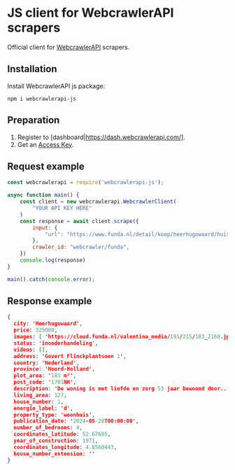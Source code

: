 # JS client for WebcrawlerAPI scrapers

Official client for [WebcrawlerAPI](https://webcrawlerapi.com/) scrapers.

## Installation
Install WebcrawlerAPI js package:

`npm i webcrawlerapi-js`

## Preparation
1. Register to [dashboard|https://dash.webcrawlerapi.com/].
2. Get an [Access Key](https://dash.webcrawlerapi.com/access).

## Request example

```javascript
const webcrawlerapi = require('webcrawlerapi-js');

async function main() {
    const client = new webcrawlerapi.WebcrawlerClient(
        "YOUR API KEY HERE"
    )
    const response = await client.scrape({
        input: {
            "url": "https://www.funda.nl/detail/koop/heerhugowaard/huis-govert-flinckplantsoen-1/89968455/"
        },
        crawler_id: "webcrawler/funda",
    })
    console.log(response)
}

main().catch(console.error);
```

## Response example
```json
{
  city: 'Heerhugowaard',
  price: 325000,
  images: [ 'https://cloud.funda.nl/valentina_media/191/215/183_2160.jpg' ],
  status: 'inonderhandeling',
  videos: [],
  address: 'Govert Flinckplantsoen 1',
  country: 'Nederland',
  province: 'Noord-Holland',
  plot_area: '183 m²',
  post_code: '1701NH',
  description: 'De woning is met liefde en zorg 53 jaar bewoond door...',
  living_area: 127,
  house_number: 1,
  energie_label: 'd',
  property_type: 'woonhuis',
  publication_date: '2024-05-28T00:00:00',
  number_of_bedrooms: 4,
  coordinates_latitude: 52.67685,
  year_of_construction: 1971,
  coordinates_longitude: 4.8560443,
  house_number_extension: ''
}
```
